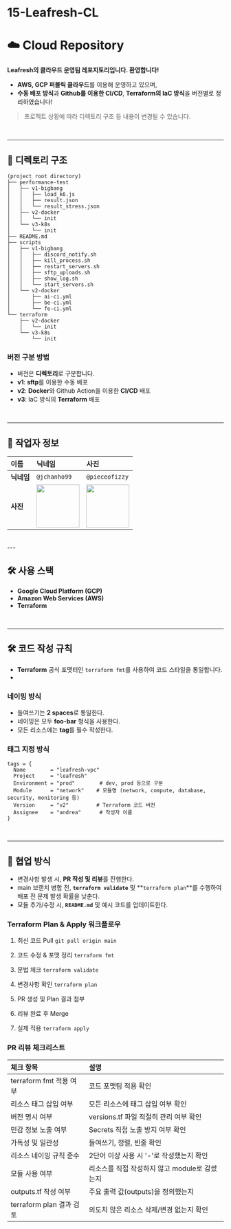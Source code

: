 # 15-Leafresh-CL
# ☁️ Cloud Repository
**Leafresh의 클라우드 운영팀 레포지토리입니다. 환영합니다!**
- **AWS, GCP 퍼블릭 클라우드**를 이용해 운영하고 있으며,
- **수동 배포 방식**과 **Github를 이용한 CI/CD**, **Terraform의 IaC 방식**을 버전별로 정리하였습니다!

> 프로젝트 상황에 따라 디렉토리 구조 등 내용이 변경될 수 있습니다.


<br>

---

## 📁 디렉토리 구조
```
(project root directory)
├── performance-test
│   ├── v1-bigbang
│   │   ├── load_k6.js
│   │   ├── result.json
│   │   └── result_stress.json
│   ├── v2-docker
│   │   └── init
│   └── v3-k8s
│       └── init
├── README.md
├── scripts
│   ├── v1-bigbang
│   │   ├── discord_notify.sh
│   │   ├── kill_process.sh
│   │   ├── restart_servers.sh
│   │   ├── sftp_uploads.sh
│   │   ├── show_log.sh
│   │   └── start_servers.sh
│   └── v2-docker
│       ├── ai-ci.yml
│       ├── be-ci.yml
│       └── fe-ci.yml
└── terraform
    ├── v2-docker
    │   └── init
    └── v3-k8s
        └── init

```

### 버전 구분 방법
- 버전은 **디렉토리**로 구분합니다.
- **v1**: **sftp**를 이용한 수동 배포
- **v2**: **Docker**와 Github Action을 이용한 **CI/CD** 배포
- **v3**: IaC 방식의 **Terraform** 배포

<br>

---

## 👥 작업자 정보

| 이름     | 닉네임        | 사진 |
|:----------|:----------------|:------|
| **닉네임** | `@jchanho99`   | `@pieceofizzy` |
| **사진** | <img src="https://github.com/jchanho99.png" width="100" height="100"/> | <img src="https://github.com/pieceofizzy.png" width="100" height="100"/> |

<br>
---

## 🛠 사용 스택

- **Google Cloud Platform (GCP)**
- **Amazon Web Services (AWS)**
- **Terraform**

<br>

---

## 🛠️ 코드 작성 규칙 
- **Terraform** 공식 포맷터인 `terraform fmt`를 사용하여 코드 스타일을 통일합니다.
- 

### 네이밍 방식
- 들여쓰기는 **2 spaces**로 통일한다. 
- 네이밍은 모두 **foo-bar** 형식을 사용한다.
- 모든 리소스에는 **tag**를  필수 작성한다.

### 태그 지정 방식
```hcl
tags = {
  Name        = "leafresh-vpc"
  Project     = "leafresh"
  Environment = "prod"        # dev, prod 등으로 구분
  Module      = "network"    # 모듈명 (network, compute, database, security, monitoring 등)
  Version     = "v2"         # Terraform 코드 버전
  Assignee    = "andrea"      # 작성자 이름
}
```

<br>

---


## 📖 협업 방식
- 변경사항 발생 시, **PR 작성 및 리뷰**를 진행한다.
- main 브랜치 병합 전, **`terraform validate`** 및 **`terraform plan`**를 수행하여 배포 전 문제 발생 확률을 낮춘다.
- 모듈 추가/수정 시, **`README.md`** 및 예시 코드를 업데이트한다.


### Terraform Plan & Apply 워크플로우 
1. 최신 코드 Pull
`git pull origin main`

2. 코드 수정 & 포맷 정리
`terraform fmt`

3. 문법 체크
`terraform validate`

4. 변경사항 확인
`terraform plan`

5. PR 생성 및 Plan 결과 첨부

6. 리뷰 완료 후 Merge

7. 실제 적용
`terraform apply`


### PR 리뷰 체크리스트

| 체크 항목 | 설명 |
|:----------|:-----|
| terraform fmt 적용 여부 | 코드 포맷팅 적용 확인 |
| 리소스 태그 삽입 여부 | 모든 리소스에 태그 삽입 여부 확인 |
| 버전 명시 여부 | versions.tf 파일 적절히 관리 여부 확인 |
| 민감 정보 노출 여부 | Secrets 직접 노출 방지 여부 확인 |
| 가독성 및 일관성 | 들여쓰기, 정렬, 빈줄 확인 |
| 리소스 네이밍 규칙 준수 | 2단어 이상 사용 시 '-'로 작성했는지 확인 |
| 모듈 사용 여부 | 리소스를 직접 작성하지 않고 module로 감쌌는지 |
| outputs.tf 작성 여부 | 주요 출력 값(outputs)을 정의했는지 |
| terraform plan 결과 검토 | 의도치 않은 리소스 삭제/변경 없는지 확인 |
